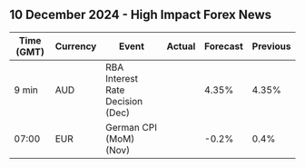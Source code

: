 ## 10 December 2024 - High Impact Forex News

| Time (GMT) | Currency | Event | Actual | Forecast | Previous |
|------|----------|-------|--------|----------|----------|
| 9 min | AUD | RBA Interest Rate Decision (Dec) |  | 4.35% | 4.35% |
| 07:00 | EUR | German CPI (MoM) (Nov) |  | -0.2% | 0.4% |
